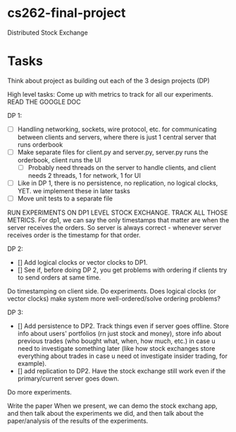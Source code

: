 # cs262-final-project
Distributed Stock Exchange




# Tasks 
Think about project as building out each of the 3 design projects (DP)

High level tasks:
Come up with metrics to track for all our experiments.
READ THE GOOGLE DOC

DP 1:
- [ ] Handling networking, sockets, wire protocol, etc. for communicating between clients and servers, where there is just 1 central server that runs orderbook 
- [ ] Make separate files for client.py and server.py, server.py runs the orderbook, client runs the UI 
  - [ ] Probably need threads on the server to handle clients, and client needs 2 threads, 1 for network, 1 for UI
- [ ] Like in DP 1, there is no persistence, no replication, no logical clocks, YET. we implement these in later tasks 
- [ ] Move unit tests to a separate file 

RUN EXPERIMENTS ON DP1 LEVEL STOCK EXCHANGE. TRACK ALL THOSE METRICS. For dp1, we can say the only timestamps that matter are when the server receives the orders. So server is always correct - whenever server receives order is the timestamp for that order.

DP 2:
- [] Add logical clocks or vector clocks to DP1.
- [] See if, before doing DP 2, you get problems with ordering if clients try to send orders at same time. 

Do timestamping on client side. Do experiments. Does logical clocks (or vector clocks) make system more well-ordered/solve ordering problems? 

DP 3:
- [] Add persistence to DP2. Track things even if server goes offline. Store info about users' portfolios (rn just stock and money), store info about previous trades (who bought what, when, how much, etc.) in case u need to investigate something later (like how stock exchanges store everything about trades in case u need ot investigate insider trading, for example).
- [] add replication to DP2. Have the stock exchange still work even if the primary/current server goes down.

Do more experiments. 

Write the paper
When we present, we can demo the stock exchang app, and then talk about the experiments we did, and then talk about the paper/analysis of the results of the experiments.